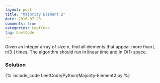 ```yaml
---
layout: post
title: "Majority Element 2"
date: 2016-07-23
comments: true
categories: LeetCode
tag: LeetCode
---
```


Given an integer array of size n, find all elements that appear more than ⌊ n/3 ⌋ times. The algorithm should run in linear time and in O(1) space.

<!--more-->
### Solution

{% include_code LeetCode/Python/Majority-Element2.py %}
